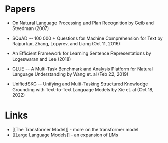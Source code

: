 # Papers
* On Natural Language Processing and Plan Recognition by Geib and Steedman (2007)

* SQuAD -- 100 000 + Questions for Machine Comprehension for Text by Rajpurkar, Zhang, Lopyrev, and Liang (Oct 11, 2016)

* An Efficient Framework for Learning Sentence Representations by Logeswaran and Lee (2018)

* GLUE -- A Multi-Task Benchmark and Analysis Platform for Natural Language Understanding by Wang et. al (Feb 22, 2019)

* UnifiedSKG -- Unifying and Multi-Tasking Structured Knowledge Grounding with Text-to-Text Language Models by Xie et. al (Oct 18, 2022)
# Links
* [[The Transformer Model]] - more on the transformer model 
* [[Large Language Models]] - an expansion of LMs 